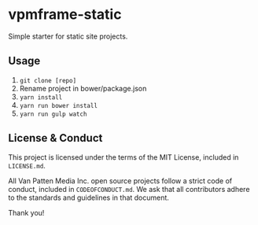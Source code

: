 # vpmframe-static

Simple starter for static site projects.

## Usage

1. `git clone [repo]`
2. Rename project in bower/package.json
3. `yarn install`
4. `yarn run bower install`
5. `yarn run gulp watch`

## License & Conduct

This project is licensed under the terms of the MIT License, included in `LICENSE.md`.

All Van Patten Media Inc. open source projects follow a strict code of conduct, included in `CODEOFCONDUCT.md`. We ask that all contributors adhere to the standards and guidelines in that document.

Thank you!
